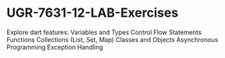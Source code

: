 # UGR-7631-12-LAB-Exercises
Explore dart features:
Variables and Types
Control Flow Statements
Functions
Collections (List, Set, Map)
Classes and Objects
Asynchronous Programming
Exception Handling

